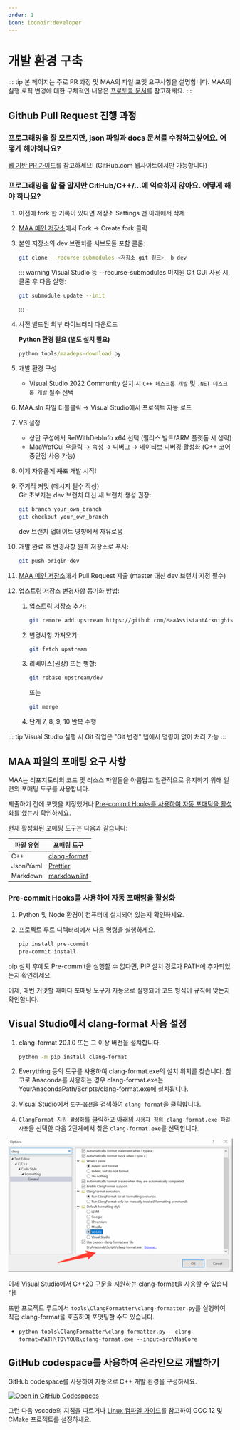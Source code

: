 ```yaml
---
order: 1
icon: iconoir:developer
---
```


# 개발 환경 구축

::: tip
본 페이지는 주로 PR 과정 및 MAA의 파일 포맷 요구사항을 설명합니다. MAA의 실행 로직 변경에 대한 구체적인 내용은 [프로토콜 문서](../protocol/)를 참고하세요.
:::

## Github Pull Request 진행 과정

### 프로그래밍을 잘 모르지만, json 파일과 docs 문서를 수정하고싶어요. 어떻게 해야하나요?

[웹 기반 PR 가이드](./pr-tutorial.md)를 참고하세요! (GitHub.com 웹사이트에서만 가능합니다)

### 프로그래밍을 할 줄 알지만 GitHub/C++/...에 익숙하지 않아요. 어떻게 해야 하나요?

1. 이전에 fork 한 기록이 있다면 저장소 Settings 맨 아래에서 삭제
2. [MAA 메인 저장소](https://github.com/MaaAssistantArknights/MaaAssistantArknights)에서 Fork → Create fork 클릭
3. 본인 저장소의 dev 브랜치를 서브모듈 포함 클론:

   ```bash
   git clone --recurse-submodules <저장소 git 링크> -b dev
   ```

   ::: warning
   Visual Studio 등 --recurse-submodules 미지원 Git GUI 사용 시, 클론 후 다음 실행:

   ```bash
   git submodule update --init
   ```

   :::

4. 사전 빌드된 외부 라이브러리 다운로드

   **Python 환경 필요 (별도 설치 필요)**

   ```cmd
   python tools/maadeps-download.py
   ```

5. 개발 환경 구성

   - Visual Studio 2022 Community 설치 시 `C++ 데스크톱 개발` 및 `.NET 데스크톱 개발` 필수 선택

6. MAA.sln 파일 더블클릭 → Visual Studio에서 프로젝트 자동 로드
7. VS 설정

   - 상단 구성에서 RelWithDebInfo x64 선택 (릴리스 빌드/ARM 플랫폼 시 생략)
   - MaaWpfGui 우클릭 → 속성 → 디버그 → 네이티브 디버깅 활성화 (C++ 코어 중단점 사용 가능)

8. 이제 자유롭게 ~~개조~~ 개발 시작!
9. 주기적 커밋 (메시지 필수 작성)  
   Git 초보자는 dev 브랜치 대신 새 브랜치 생성 권장:

   ```bash
   git branch your_own_branch
   git checkout your_own_branch
   ```

   dev 브랜치 업데이트 영향에서 자유로움

10. 개발 완료 후 변경사항 원격 저장소로 푸시:

    ```bash
    git push origin dev
    ```

11. [MAA 메인 저장소](https://github.com/MaaAssistantArknights/MaaAssistantArknights)에서 Pull Request 제출 (master 대신 dev 브랜치 지정 필수)
12. 업스트림 저장소 변경사항 동기화 방법:

    1. 업스트림 저장소 추가:

       ```bash
       git remote add upstream https://github.com/MaaAssistantArknights/MaaAssistantArknights.git
       ```

    2. 변경사항 가져오기:

       ```bash
       git fetch upstream
       ```

    3. 리베이스(권장) 또는 병합:

       ```bash
       git rebase upstream/dev
       ```

       또는

       ```bash
       git merge
       ```

    4. 단계 7, 8, 9, 10 반복 수행

::: tip
Visual Studio 실행 시 Git 작업은 "Git 변경" 탭에서 명령어 없이 처리 가능
:::

## MAA 파일의 포매팅 요구 사항

MAA는 리포지토리의 코드 및 리소스 파일들을 아름답고 일관적으로 유지하기 위해 일련의 포매팅 도구를 사용합니다.

제출하기 전에 포맷을 지정했거나 [Pre-commit Hooks를 사용하여 자동 포매팅을 활성화](#pre-commit-hooks를-사용하여-자동-포매팅을-활성화)를 했는지 확인하세요.

현재 활성화된 포매팅 도구는 다음과 같습니다:

| 파일 유형 | 포매팅 도구                                                     |
| --------- | --------------------------------------------------------------- |
| C++       | [clang-format](https://clang.llvm.org/docs/ClangFormat.html)    |
| Json/Yaml | [Prettier](https://prettier.io/)                                |
| Markdown  | [markdownlint](https://github.com/DavidAnson/markdownlint-cli2) |

### Pre-commit Hooks를 사용하여 자동 포매팅을 활성화

1. Python 및 Node 환경이 컴퓨터에 설치되어 있는지 확인하세요.

2. 프로젝트 루트 디렉터리에서 다음 명령을 실행하세요.

   ```bash
   pip install pre-commit
   pre-commit install
   ```

pip 설치 후에도 Pre-commit을 실행할 수 없다면, PIP 설치 경로가 PATH에 추가되었는지 확인하세요.

이제, 매번 커밋할 때마다 포매팅 도구가 자동으로 실행되어 코드 형식이 규칙에 맞는지 확인합니다.

## Visual Studio에서 clang-format 사용 설정

1. clang-format 20.1.0 또는 그 이상 버전을 설치합니다.

   ```bash
   python -m pip install clang-format
   ```

2. Everything 등의 도구를 사용하여 clang-format.exe의 설치 위치를 찾습니다. 참고로 Anaconda를 사용하는 경우 clang-format.exe는 YourAnacondaPath/Scripts/clang-format.exe에 설치됩니다.

3. Visual Studio에서 `도구`-`옵션`을 검색하여 `clang-format`을 클릭합니다.
4. `ClangFormat 지원 활성화`를 클릭하고 아래의 `사용자 정의 clang-format.exe 파일 사용`을 선택한 다음 2단계에서 찾은 `clang-format.exe`를 선택합니다.

![Visual Studio에서 clang-format 사용 설정](/images/zh-cn/development-enable-vs-clang-format.png)

이제 Visual Studio에서 C++20 구문을 지원하는 clang-format을 사용할 수 있습니다!

또한 프로젝트 루트에서 `tools\ClangFormatter\clang-formatter.py`를 실행하여 직접 clang-format을 호출하여 포맷팅할 수도 있습니다.

- `python tools\ClangFormatter\clang-formatter.py --clang-format=PATH\TO\YOUR\clang-format.exe --input=src\MaaCore`

## GitHub codespace를 사용하여 온라인으로 개발하기

GitHub codespace를 사용하여 자동으로 C++ 개발 환경을 구성하세요.

[![Open in GitHub Codespaces](https://github.com/codespaces/badge.svg?color=green)](https://codespaces.new/MaaAssistantArknights/MaaAssistantArknights)

그런 다음 vscode의 지침을 따르거나 [Linux 컴파일 가이드](./linux-tutorial.md)를 참고하여 GCC 12 및 CMake 프로젝트를 설정하세요.
